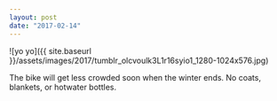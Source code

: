 ```yaml
---
layout: post
date: "2017-02-14"
---
```


![yo yo]({{ site.baseurl }}/assets/images/2017/tumblr_olcvoulk3L1r16syio1_1280-1024x576.jpg)

The bike will get less crowded soon when the winter ends. No coats, blankets, or hotwater bottles.
